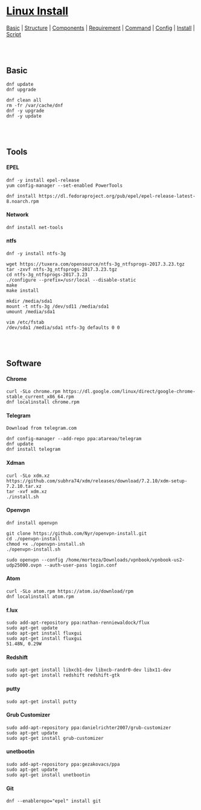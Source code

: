 <style>
.md1{margin-top: 75px;}
.md2{margin-top: 50px;}
.md3{margin-top: 25px;}
.tbl1 td#header{background-color: D1ECCF}
</style>

# [<span style="color:black;">Linux Install</span>](Linux.md)
[Basic](Linux-Basic.md) | [Structure](Linux-Structure.md) | [Components](Linux-Components.md) | [Requirement](Linux-Requirement.md) | [Command](Linux-Command.md) | [Config](Linux-Config.md) | [Install](Linux-Install.md) | [Script](Linux-Script.md)
<div class="md1"></div>




## Basic
	dnf update
	dnf upgrade

	dnf clean all
	rm -fr /var/cache/dnf
	dnf -y upgrade
	dnf -y update




<div class="md1"></div>




## Tools
#### EPEL
	dnf -y install epel-release
	yum config-manager --set-enabled PowerTools

	dnf install https://dl.fedoraproject.org/pub/epel/epel-release-latest-8.noarch.rpm

#### Network	
	dnf install net-tools
	
#### ntfs
	dnf -y install ntfs-3g	
	
	wget https://tuxera.com/opensource/ntfs-3g_ntfsprogs-2017.3.23.tgz
	tar -zxvf ntfs-3g_ntfsprogs-2017.3.23.tgz
	cd ntfs-3g_ntfsprogs-2017.3.23
	./configure --prefix=/usr/local --disable-static
	make
	make install

	mkdir /media/sda1
	mount -t ntfs-3g /dev/sd11 /media/sda1
	umount /media/sda1

	vim /etc/fstab
	/dev/sda1 /media/sda1 ntfs-3g defaults 0 0




<div class="md1"></div>




## Software
#### Chrome		
	curl -SLo chrome.rpm https://dl.google.com/linux/direct/google-chrome-		stable_current_x86_64.rpm
	dnf localinstall chrome.rpm

#### Telegram
	Download from telegram.com

	dnf config-manager --add-repo ppa:atareao/telegram
	dnf update 
	dnf install telegram

#### Xdman
	curl -SLo xdm.xz https://github.com/subhra74/xdm/releases/download/7.2.10/xdm-setup-7.2.10.tar.xz
	tar -xvf xdm.xz
	./install.sh
	
#### Openvpn
	dnf install openvpn

	git clone https://github.com/Nyr/openvpn-install.git
	cd ./openvpn-install
	chmod +x ./openvpn-install.sh
	./openvpn-install.sh

	sudo openvpn --config /home/morteza/Downloads/vpnbook/vpnbook-us2-udp25000.ovpn --auth-user-pass login.conf
	
#### Atom	
	curl -SLo atom.rpm https://atom.io/download/rpm
	dnf localinstall atom.rpm
	
#### f.lux
	sudo add-apt-repository ppa:nathan-renniewaldock/flux
	sudo apt-get update
	sudo apt-get install fluxgui
	sudo apt-get install fluxgui
	51.48N, 0.29W
	
#### Redshift
	sudo apt-get install libxcb1-dev libxcb-randr0-dev libx11-dev
	sudo apt-get install redshift redshift-gtk
	
#### putty
	sudo apt-get install putty

#### Grub Customizer
	sudo add-apt-repository ppa:danielrichter2007/grub-customizer
	sudo apt-get update
	sudo apt-get install grub-customizer
	

	
#### unetbootin
	sudo add-apt-repository ppa:gezakovacs/ppa 
	sudo apt-get update 
	sudo apt-get install unetbootin


#### Git
	dnf --enablerepo="epel" install git



